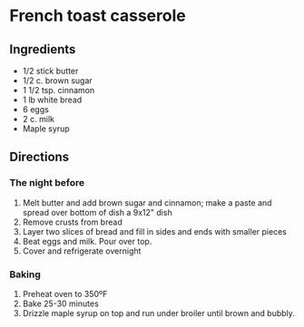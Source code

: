 # French toast casserole

## Ingredients

- 1/2 stick butter
- 1/2 c. brown sugar
- 1 1/2 tsp. cinnamon
- 1 lb white bread
- 6 eggs
- 2 c. milk
- Maple syrup

## Directions

### The night before

1. Melt butter and add brown sugar and cinnamon; make a paste and spread over bottom of dish a 9x12" dish
2. Remove crusts from bread
3. Layer two slices of bread and fill in sides and ends with smaller pieces
4. Beat eggs and milk. Pour over top. 
5. Cover and refrigerate overnight

### Baking

1. Preheat oven to 350ºF
2. Bake 25-30 minutes
3. Drizzle maple syrup on top and run under broiler until brown and bubbly.
